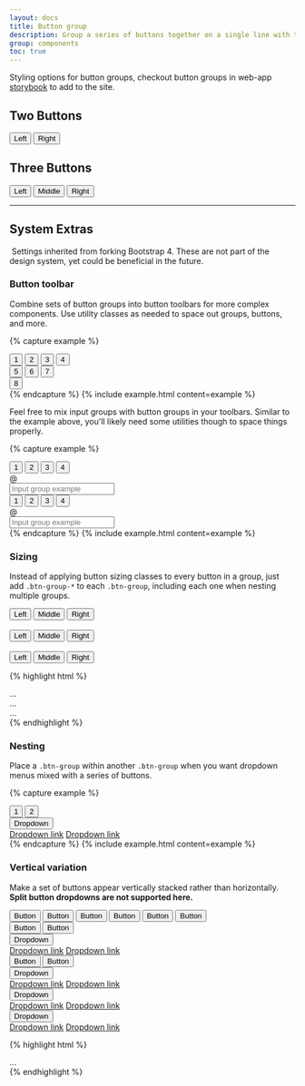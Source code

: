 ```yaml
---
layout: docs
title: Button group
description: Group a series of buttons together on a single line with the button group.
group: components
toc: true
---
```

Styling options for button groups, checkout button groups in web-app [storybook](https://flosports-webapp-storybook.stag.flokubernetes.com) to add to the site.

## Two Buttons

<div class="btn-group w-100" role="group" aria-label="Basic example two buttons">
  <button type="button" class="btn btn-outline-secondary active">Left</button>
  <button type="button" class="btn btn-outline-secondary">Right</button>
</div>

## Three Buttons

<div class="btn-group w-100" role="group" aria-label="Basic example three buttons">
  <button type="button" class="btn btn-outline-secondary active">Left</button>
  <button type="button" class="btn btn-outline-secondary">Middle</button>
  <button type="button" class="btn btn-outline-secondary">Right</button>
</div>

<!-- Bootstrap 4 -->

***

## System Extras
​
Settings inherited from forking Bootstrap 4. These are not part of the design system, yet could be beneficial in the future.

### Button toolbar

Combine sets of button groups into button toolbars for more complex components. Use utility classes as needed to space out groups, buttons, and more.

{% capture example %}
<div class="btn-toolbar" role="toolbar" aria-label="Toolbar with button groups">
  <div class="btn-group mr-2" role="group" aria-label="First group">
    <button type="button" class="btn btn-dark">1</button>
    <button type="button" class="btn btn-dark">2</button>
    <button type="button" class="btn btn-dark">3</button>
    <button type="button" class="btn btn-dark">4</button>
  </div>
  <div class="btn-group mr-2" role="group" aria-label="Second group">
    <button type="button" class="btn btn-dark">5</button>
    <button type="button" class="btn btn-dark">6</button>
    <button type="button" class="btn btn-dark">7</button>
  </div>
  <div class="btn-group" role="group" aria-label="Third group">
    <button type="button" class="btn btn-dark">8</button>
  </div>
</div>
{% endcapture %}
{% include example.html content=example %}

Feel free to mix input groups with button groups in your toolbars. Similar to the example above, you'll likely need some utilities though to space things properly.

{% capture example %}
<div class="btn-toolbar mb-3" role="toolbar" aria-label="Toolbar with button groups">
  <div class="btn-group mr-2" role="group" aria-label="First group">
    <button type="button" class="btn btn-dark">1</button>
    <button type="button" class="btn btn-dark">2</button>
    <button type="button" class="btn btn-dark">3</button>
    <button type="button" class="btn btn-dark">4</button>
  </div>
  <div class="input-group">
    <div class="input-group-prepend">
      <div class="input-group-text" id="btnGroupAddon">@</div>
    </div>
    <input type="text" class="form-control" placeholder="Input group example" aria-label="Input group example" aria-describedby="btnGroupAddon">
  </div>
</div>

<div class="btn-toolbar justify-content-between" role="toolbar" aria-label="Toolbar with button groups">
  <div class="btn-group" role="group" aria-label="First group">
    <button type="button" class="btn btn-dark">1</button>
    <button type="button" class="btn btn-dark">2</button>
    <button type="button" class="btn btn-dark">3</button>
    <button type="button" class="btn btn-dark">4</button>
  </div>
  <div class="input-group">
    <div class="input-group-prepend">
      <div class="input-group-text" id="btnGroupAddon2">@</div>
    </div>
    <input type="text" class="form-control" placeholder="Input group example" aria-label="Input group example" aria-describedby="btnGroupAddon2">
  </div>
</div>
{% endcapture %}
{% include example.html content=example %}

### Sizing

Instead of applying button sizing classes to every button in a group, just add `.btn-group-*` to each `.btn-group`, including each one when nesting multiple groups.

<div class="bd-example">
  <div class="btn-group btn-group-lg" role="group" aria-label="Large button group">
    <button type="button" class="btn btn-dark">Left</button>
    <button type="button" class="btn btn-dark">Middle</button>
    <button type="button" class="btn btn-dark">Right</button>
  </div>
  <br>
  <div class="btn-group" role="group" aria-label="Default button group">
    <button type="button" class="btn btn-dark">Left</button>
    <button type="button" class="btn btn-dark">Middle</button>
    <button type="button" class="btn btn-dark">Right</button>
  </div>
  <br>
  <div class="btn-group btn-group-sm" role="group" aria-label="Small button group">
    <button type="button" class="btn btn-dark">Left</button>
    <button type="button" class="btn btn-dark">Middle</button>
    <button type="button" class="btn btn-dark">Right</button>
  </div>
</div>

{% highlight html %}
<div class="btn-group btn-group-lg" role="group" aria-label="...">...</div>
<div class="btn-group" role="group" aria-label="...">...</div>
<div class="btn-group btn-group-sm" role="group" aria-label="...">...</div>
{% endhighlight %}

### Nesting

Place a `.btn-group` within another `.btn-group` when you want dropdown menus mixed with a series of buttons.

{% capture example %}
<div class="btn-group" role="group" aria-label="Button group with nested dropdown">
  <button type="button" class="btn btn-dark">1</button>
  <button type="button" class="btn btn-dark">2</button>

  <div class="btn-group" role="group">
    <button id="btnGroupDrop1" type="button" class="btn btn-dark dropdown-toggle" data-toggle="dropdown" aria-haspopup="true" aria-expanded="false">
      Dropdown
    </button>
    <div class="dropdown-menu" aria-labelledby="btnGroupDrop1">
      <a class="dropdown-item" href="#">Dropdown link</a>
      <a class="dropdown-item" href="#">Dropdown link</a>
    </div>
  </div>
</div>
{% endcapture %}
{% include example.html content=example %}

### Vertical variation

Make a set of buttons appear vertically stacked rather than horizontally. **Split button dropdowns are not supported here.**

<div class="bd-example">
  <div class="btn-group-vertical" role="group" aria-label="Vertical button group">
    <button type="button" class="btn btn-dark">Button</button>
    <button type="button" class="btn btn-dark">Button</button>
    <button type="button" class="btn btn-dark">Button</button>
    <button type="button" class="btn btn-dark">Button</button>
    <button type="button" class="btn btn-dark">Button</button>
    <button type="button" class="btn btn-dark">Button</button>
  </div>
</div>


<div class="bd-example">
  <div class="btn-group-vertical" role="group" aria-label="Vertical button group">
    <button type="button" class="btn btn-dark">Button</button>
    <button type="button" class="btn btn-dark">Button</button>
    <div class="btn-group" role="group">
      <button id="btnGroupVerticalDrop1" type="button" class="btn btn-dark dropdown-toggle" data-toggle="dropdown" aria-haspopup="true" aria-expanded="false">
        Dropdown
      </button>
      <div class="dropdown-menu" aria-labelledby="btnGroupVerticalDrop1">
        <a class="dropdown-item" href="#">Dropdown link</a>
        <a class="dropdown-item" href="#">Dropdown link</a>
      </div>
    </div>
    <button type="button" class="btn btn-dark">Button</button>
    <button type="button" class="btn btn-dark">Button</button>
    <div class="btn-group" role="group">
      <button id="btnGroupVerticalDrop2" type="button" class="btn btn-dark dropdown-toggle" data-toggle="dropdown" aria-haspopup="true" aria-expanded="false">
        Dropdown
      </button>
      <div class="dropdown-menu" aria-labelledby="btnGroupVerticalDrop2">
        <a class="dropdown-item" href="#">Dropdown link</a>
        <a class="dropdown-item" href="#">Dropdown link</a>
      </div>
    </div>
    <div class="btn-group" role="group">
      <button id="btnGroupVerticalDrop3" type="button" class="btn btn-dark dropdown-toggle" data-toggle="dropdown" aria-haspopup="true" aria-expanded="false">
        Dropdown
      </button>
      <div class="dropdown-menu" aria-labelledby="btnGroupVerticalDrop3">
        <a class="dropdown-item" href="#">Dropdown link</a>
        <a class="dropdown-item" href="#">Dropdown link</a>
      </div>
    </div>
    <div class="btn-group" role="group">
      <button id="btnGroupVerticalDrop4" type="button" class="btn btn-dark dropdown-toggle" data-toggle="dropdown" aria-haspopup="true" aria-expanded="false">
        Dropdown
      </button>
      <div class="dropdown-menu" aria-labelledby="btnGroupVerticalDrop4">
        <a class="dropdown-item" href="#">Dropdown link</a>
        <a class="dropdown-item" href="#">Dropdown link</a>
      </div>
    </div>
  </div>
</div>

{% highlight html %}
<div class="btn-group-vertical">
  ...
</div>
{% endhighlight %}
